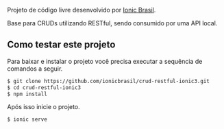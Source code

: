 Projeto de código livre desenvolvido por [Ionic Brasil](http://ionicbrasil.com/).

Base para CRUDs utilizando RESTful, sendo consumido por uma API local.

## Como testar este projeto

Para baixar e instalar o projeto você precisa executar a sequência de comandos a seguir.

```bash
$ git clone https://github.com/ionicbrasil/crud-restful-ionic3.git
$ cd crud-restful-ionic3
$ npm install
```

Após isso inicie o projeto.

```bash
$ ionic serve
```
